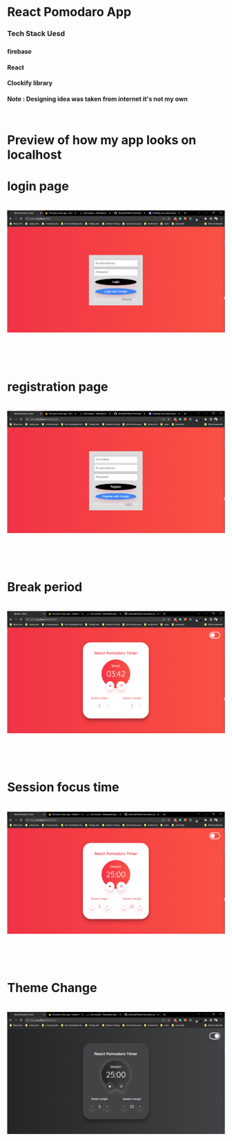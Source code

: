 # React Pomodaro App

<h3> Tech Stack Uesd <h3>
<h4> firebase <h4>
<h4> React <h4>
<h4> Clockify library <h4>
<p> Note : Designing idea was taken from internet it's not my own <p>
<br>

# Preview of how my app looks on localhost
<h1>login page<h1> 

![](images/login.png)

<br>

<h1>registration page<h1> 

![](images/registration.png)

<br>

<h1>Break period<h1> 

![](images/breaking.png)

<br>

<h1>Session focus time<h1> 

![](images/session.png)

<br>

<h1>Theme Change<h1> 

![](images/theme.png)




